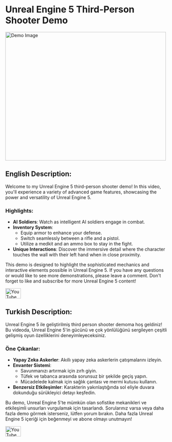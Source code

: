 # Unreal Engine 5 Third-Person Shooter Demo

<img src="https://github.com/user-attachments/assets/a33109b1-cb0d-43b0-be85-bd6bff99acec" alt="Demo Image" width="500" height="400" />

## English Description:
Welcome to my Unreal Engine 5 third-person shooter demo! In this video, you'll experience a variety of advanced game features, showcasing the power and versatility of Unreal Engine 5.

### Highlights:
- **AI Soldiers**: Watch as intelligent AI soldiers engage in combat.
- **Inventory System**:
  - Equip armor to enhance your defense.
  - Switch seamlessly between a rifle and a pistol.
  - Utilize a medkit and an ammo box to stay in the fight.
- **Unique Interactions**: Discover the immersive detail where the character touches the wall with their left hand when in close proximity.

This demo is designed to highlight the sophisticated mechanics and interactive elements possible in Unreal Engine 5. If you have any questions or would like to see more demonstrations, please leave a comment. Don't forget to like and subscribe for more Unreal Engine 5 content!

<a href="https://youtu.be/lW0qYMvIDvU" target="_blank">
  <img src="https://upload.wikimedia.org/wikipedia/commons/4/42/YouTube_icon_%282013-2017%29.png" alt="YouTube" width="48" height="32" />
</a>

## Turkish Description:
Unreal Engine 5 ile geliştirilmiş third person shooter demoma hoş geldiniz! Bu videoda, Unreal Engine 5'in gücünü ve çok yönlülüğünü sergileyen çeşitli gelişmiş oyun özelliklerini deneyimleyeceksiniz.

### Öne Çıkanlar:
- **Yapay Zeka Askerler**: Akıllı yapay zeka askerlerin çatışmalarını izleyin.
- **Envanter Sistemi**:
  - Savunmanızı artırmak için zırh giyin.
  - Tüfek ve tabanca arasında sorunsuz bir şekilde geçiş yapın.
  - Mücadelede kalmak için sağlık çantası ve mermi kutusu kullanın.
- **Benzersiz Etkileşimler**: Karakterin yakınlaştığında sol eliyle duvara dokunduğu sürükleyici detayı keşfedin.

Bu demo, Unreal Engine 5'te mümkün olan sofistike mekanikleri ve etkileşimli unsurları vurgulamak için tasarlandı. Sorularınız varsa veya daha fazla demo görmek isterseniz, lütfen yorum bırakın. Daha fazla Unreal Engine 5 içeriği için beğenmeyi ve abone olmayı unutmayın!

<a href="https://youtu.be/lW0qYMvIDvU" target="_blank">
  <img src="https://upload.wikimedia.org/wikipedia/commons/4/42/YouTube_icon_%282013-2017%29.png" alt="YouTube" width="48" height="32" />
</a>
